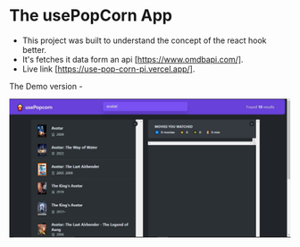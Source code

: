 # The usePopCorn App

- This project was built to understand the concept of the react hook better.
- It's fetches it data form an api [https://www.omdbapi.com/].
- Live link [https://use-pop-corn-pi.vercel.app/].

The Demo version -

<img src="./public/demoPopCorn.jpg" alt="Demo">
